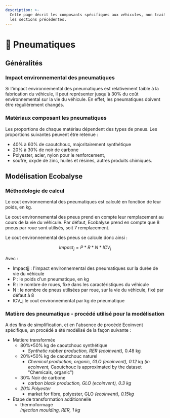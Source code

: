 ```yaml
---
description: >-
  Cette page décrit les composants spécifiques aux véhicules, non traités dans
  les sections précédentes.
---
```


# 🛞 Pneumatiques

## Généralités

### Impact environnemental des pneumatiques

Si l'impact environnemental des pneumatiques est relativement faible à la fabrication du véhicule, il peut représenter jusqu'à 30% du coût environnemental sur la vie du véhicule. En effet, les pneumatiques doivent être régulièrement changés.

### Matériaux composant les pneumatiques

Les proportions de chaque matériau dépendent des types de pneus. Les proportions suivantes peuvent être retenue :&#x20;

* 40% à 60% de caoutchouc, majoritairement synthétique
* 20% à 30% de noir de carbone
* Polyester, acier, nylon pour le renforcement,&#x20;
* soufre, oxyde de zinc, huiles et résines, autres produits chimiques.

## Modélisation Ecobalyse

### Méthodologie de calcul <a href="#methodologie-de-calcul" id="methodologie-de-calcul"></a>

Le cout environnemental des pneumatiques est calculé en fonction de leur poids, en kg.

Le cout environnemental des pneus prend en compte leur remplacement au cours de la vie du véhicule. Par défaut, Ecobalyse prend en compte que 8 pneus par roue sont utilisés, soit 7 remplacement.

Le cout environnemental des pneus se calcule donc ainsi :

$$
Impact_j=P*R*N*ICV_j
$$

Avec :

* Impactjj : l'impact environnemental des pneumatiques sur la durée de vie du véhicule
* P : le poids d'un pneumatique, en kg
* R : le nombre de roues, fixé dans les caractéristiques du véhicule
* N : le nombre de pneus utilisées par roue, sur la vie du véhicule, fixé par défaut à 8
* ICV\_j le cout environnemental par kg de pneumatique

### Matière des pneumatique - procédé utilisé pour la modélisation

A des fins de simplification, et en l'absence de procédé Ecoinvent spécifique, un procédé a été  modélisé de la façon suivante :

* Matière transformée
  * 80%\*50% kg de caoutchouc synthétique
    * _Synthetic rubber production, RER (ecoinvent),_ 0.48 kg
  * 20%\*50% kg de caoutchouc naturel
    * _Chemical production, organic, GLO (ecoinvent), 0.12 kg (in ecoinvent,_ Caoutchouc is approximated by the dataset "Chemicals, organic")
  * 30% Noir de carbone
    * _carbon black production, GLO (ecoinvent), 0.3 kg_
  * _20% Polyester_
    * market for fibre, polyester, GLO _(ecoinvent), 0.15kg_
* Etape de transformation additionnelle
  * thermoformage \
    _Injection moulding, RER, 1 kg_

